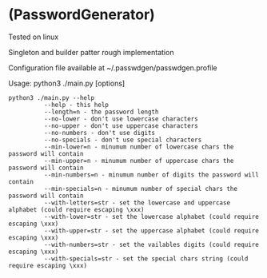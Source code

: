 # (PasswordGenerator) 
Tested on linux

Singleton and builder patter rough implementation

Configuration file available at ~/.passwdgen/passwdgen.profile

Usage:
python3 ./main.py [options]

```text
python3 ./main.py --help 
          --help - this help 
          --length=n - the password length 
          --no-lower - don't use lowercase characters 
          --no-upper - don't use uppercase characters 
          --no-numbers - don't use digits 
          --no-specials - don't use special characters 
          --min-lower=n - minumum number of lowercase chars the password will contain 
          --min-upper=n - minumum number of uppercase chars the password will contain 
          --min-numbers=n - minumum number of digits the password will contain 
          --min-specials=n - minumum number of special chars the password will contain 
          --with-letters=str - set the lowercase and uppercase alphabet (could require escaping \xxx) 
          --with-lower=str - set the lowercase alphabet (could require escaping \xxx) 
          --with-upper=str - set the uppercase alphabet (could require escaping \xxx) 
          --with-numbers=str - set the vailables digits (could require escaping \xxx) 
          --with-specials=str - set the special chars string (could require escaping \xxx) 
```